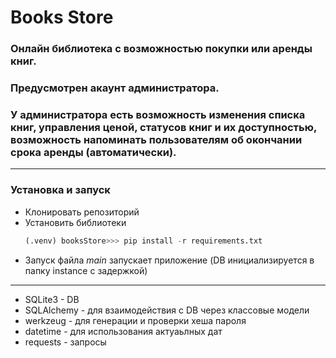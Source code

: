 # Books Store

### Онлайн библиотека с возможностью покупки или аренды книг.
### Предусмотрен акаунт администратора.
### У администратора есть возможность изменения списка книг, управления ценой, статусов книг и их доступностью, возможность напоминать пользователям об окончании срока аренды (автоматически).
___
### Установка и запуск
- Клонировать репозиторий
- Установить библиотеки
  ```python
  (.venv) booksStore>>> pip install -r requirements.txt
  ```
- Запуск файла *main* запускает приложение (DB инициализируется в папку instance с задержкой)
***
+ SQLite3 - DB
+ SQLAlchemy - для взаимодействия с DB через классовые модели
+ werkzeug - для генерации и проверки хеша пароля
+ datetime - для использования актуаьлных дат
+ requests - запросы
